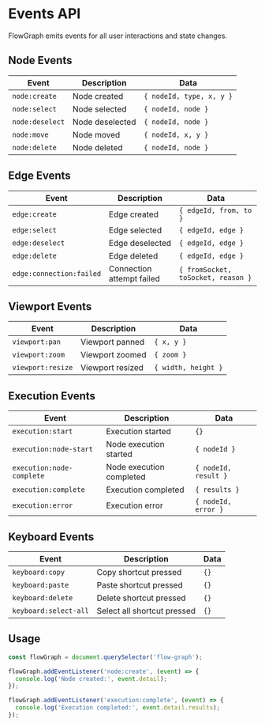 # Events API

FlowGraph emits events for all user interactions and state changes.

## Node Events

| Event | Description | Data |
|-------|-------------|------|
| `node:create` | Node created | `{ nodeId, type, x, y }` |
| `node:select` | Node selected | `{ nodeId, node }` |
| `node:deselect` | Node deselected | `{ nodeId, node }` |
| `node:move` | Node moved | `{ nodeId, x, y }` |
| `node:delete` | Node deleted | `{ nodeId, node }` |

## Edge Events

| Event | Description | Data |
|-------|-------------|------|
| `edge:create` | Edge created | `{ edgeId, from, to }` |
| `edge:select` | Edge selected | `{ edgeId, edge }` |
| `edge:deselect` | Edge deselected | `{ edgeId, edge }` |
| `edge:delete` | Edge deleted | `{ edgeId, edge }` |
| `edge:connection:failed` | Connection attempt failed | `{ fromSocket, toSocket, reason }` |

## Viewport Events

| Event | Description | Data |
|-------|-------------|------|
| `viewport:pan` | Viewport panned | `{ x, y }` |
| `viewport:zoom` | Viewport zoomed | `{ zoom }` |
| `viewport:resize` | Viewport resized | `{ width, height }` |

## Execution Events

| Event | Description | Data |
|-------|-------------|------|
| `execution:start` | Execution started | `{}` |
| `execution:node-start` | Node execution started | `{ nodeId }` |
| `execution:node-complete` | Node execution completed | `{ nodeId, result }` |
| `execution:complete` | Execution completed | `{ results }` |
| `execution:error` | Execution error | `{ nodeId, error }` |

## Keyboard Events

| Event | Description | Data |
|-------|-------------|------|
| `keyboard:copy` | Copy shortcut pressed | `{}` |
| `keyboard:paste` | Paste shortcut pressed | `{}` |
| `keyboard:delete` | Delete shortcut pressed | `{}` |
| `keyboard:select-all` | Select all shortcut pressed | `{}` |

## Usage

```javascript
const flowGraph = document.querySelector('flow-graph');

flowGraph.addEventListener('node:create', (event) => {
  console.log('Node created:', event.detail);
});

flowGraph.addEventListener('execution:complete', (event) => {
  console.log('Execution completed:', event.detail.results);
});
```